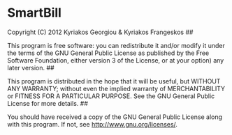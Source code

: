 SmartBill
=========
 
Copyright (C) 2012 Kyriakos Georgiou & Kyriakos Frangeskos ##

This program is free software: you can redistribute it and/or modify
it under the terms of the GNU General Public License as published by
the Free Software Foundation, either version 3 of the License, or
at your option) any later version. ##

This program is distributed in the hope that it will be useful,
but WITHOUT ANY WARRANTY; without even the implied warranty of
MERCHANTABILITY or FITNESS FOR A PARTICULAR PURPOSE.  See the
GNU General Public License for more details. ##

You should have received a copy of the GNU General Public License
along with this program.  If not, see <http://www.gnu.org/licenses/>.